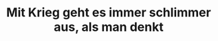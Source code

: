 ---
title: Mit Krieg geht es immer schlimmer aus, als man denkt
refer: Peter Kuras, Oma war dagegen, der Freitag Nr. 36, 9. September 2021, S. 17
tags: [thinkabout, star]
---